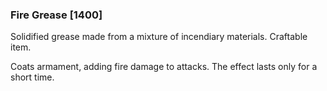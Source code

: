 ### Fire Grease [1400]

Solidified grease made from a mixture of incendiary materials. Craftable item.

Coats armament, adding fire damage to attacks. The effect lasts only for a short time.